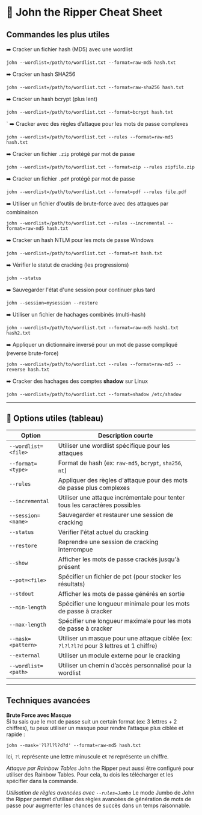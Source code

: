 # 🔐 John the Ripper Cheat Sheet 

##  Commandes les plus utiles

➡️ Cracker un fichier hash (MD5) avec une wordlist
```
john --wordlist=/path/to/wordlist.txt --format=raw-md5 hash.txt
```

➡️ Cracker un hash SHA256
```
john --wordlist=/path/to/wordlist.txt --format=raw-sha256 hash.txt
```

➡️ Cracker un hash bcrypt (plus lent)
```
john --wordlist=/path/to/wordlist.txt --format=bcrypt hash.txt
```
`
➡️ Cracker avec des règles d’attaque pour les mots de passe complexes
```
john --wordlist=/path/to/wordlist.txt --rules --format=raw-md5 hash.txt
```

➡️ Cracker un fichier `.zip` protégé par mot de passe
```
john --wordlist=/path/to/wordlist.txt --format=zip --rules zipfile.zip
```

➡️ Cracker un fichier `.pdf` protégé par mot de passe
```
john --wordlist=/path/to/wordlist.txt --format=pdf --rules file.pdf
```

➡️ Utiliser un fichier d'outils de brute-force avec des attaques par combinaison
```
john --wordlist=/path/to/wordlist.txt --rules --incremental --format=raw-md5 hash.txt
```

➡️ Cracker un hash NTLM pour les mots de passe Windows
```
john --wordlist=/path/to/wordlist.txt --format=nt hash.txt
```

➡️ Vérifier le statut de cracking (les progressions)
```
john --status
```

➡️ Sauvegarder l'état d'une session pour continuer plus tard
```
john --session=mysession --restore
```

➡️ Utiliser un fichier de hachages combinés (multi-hash)
```
john --wordlist=/path/to/wordlist.txt --format=raw-md5 hash1.txt hash2.txt
```

➡️ Appliquer un dictionnaire inversé pour un mot de passe compliqué (reverse brute-force)
```
john --wordlist=/path/to/wordlist.txt --rules --format=raw-md5 --reverse hash.txt
```


➡️ Cracker des hachages des comptes **shadow** sur Linux
```
john --wordlist=/path/to/wordlist.txt --format=shadow /etc/shadow
```

---

## 🧩 Options utiles (tableau)

|Option|Description courte|
|---|---|
|`--wordlist=<file>`|Utiliser une wordlist spécifique pour les attaques|
|`--format=<type>`|Format de hash (ex: `raw-md5`, `bcrypt`, `sha256`, `nt`)|
|`--rules`|Appliquer des règles d'attaque pour des mots de passe plus complexes|
|`--incremental`|Utiliser une attaque incrémentale pour tenter tous les caractères possibles|
|`--session=<name>`|Sauvegarder et restaurer une session de cracking|
|`--status`|Vérifier l'état actuel du cracking|
|`--restore`|Reprendre une session de cracking interrompue|
|`--show`|Afficher les mots de passe crackés jusqu'à présent|
|`--pot=<file>`|Spécifier un fichier de pot (pour stocker les résultats)|
|`--stdout`|Afficher les mots de passe générés en sortie|
|`--min-length`|Spécifier une longueur minimale pour les mots de passe à cracker|
|`--max-length`|Spécifier une longueur maximale pour les mots de passe à cracker|
|`--mask=<pattern>`|Utiliser un masque pour une attaque ciblée (ex: `?l?l?l?d` pour 3 lettres et 1 chiffre)|
|`--external`|Utiliser un module externe pour le cracking|
|`--wordlist=<path>`|Utiliser un chemin d’accès personnalisé pour la wordlist|

---

##  Techniques avancées

 **Brute Force avec Masque**  
Si tu sais que le mot de passe suit un certain format (ex: 3 lettres + 2 chiffres), tu peux utiliser un masque pour rendre l’attaque plus ciblée et rapide :
```
john --mask='?l?l?l?d?d' --format=raw-md5 hash.txt
```

Ici, `?l` représente une lettre minuscule et `?d` représente un chiffre.

 *Attaque par Rainbow Tables* 
John the Ripper peut aussi être configuré pour utiliser des Rainbow Tables. Pour cela, tu dois les télécharger et les spécifier dans la commande.

*Utilisation de règles avancées avec `--rules=Jumbo`*
Le mode Jumbo de John the Ripper permet d’utiliser des règles avancées de génération de mots de passe pour augmenter les chances de succès dans un temps raisonnable.